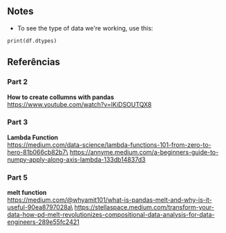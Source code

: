 ## Notes

- To see the type of data we're working, use this: 

```Phyton
print(df.dtypes)
```

## Referências

### Part 2
**How to create collumns with pandas**\
https://www.youtube.com/watch?v=IKiDSOUTQX8 

### Part 3
**Lambda Function**\
https://medium.com/data-science/lambda-functions-101-from-zero-to-hero-81b066cb82b7\
https://annyme.medium.com/a-beginners-guide-to-numpy-apply-along-axis-lambda-133db14837d3

### Part 5
**melt function**\
https://medium.com/@whyamit101/what-is-pandas-melt-and-why-is-it-useful-90ea8797028a\
https://stellaspace.medium.com/transform-your-data-how-pd-melt-revolutionizes-compositional-data-analysis-for-data-engineers-289e55fc2421